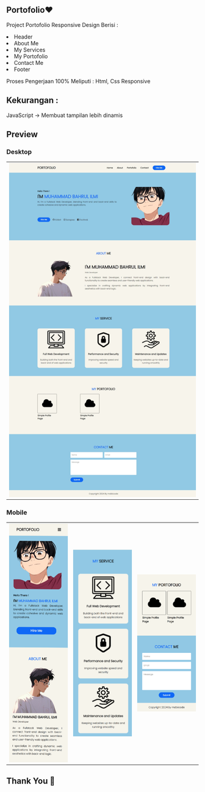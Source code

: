 ## Portofolio❤️

<p> Project Portofolio Responsive Design 
Berisi : 
<li>Header</li>
<li>About Me</li>
<li>My Services</li>
<li>My Portofolio</li>
<li>Contact Me</li>
<li>Footer</li></p>

<p>Proses Pengerjaan 100%
Meliputi : Html, Css Responsive</p>
<h2>Kekurangan :</h2>
<p>JavaScript -> Membuat tampilan lebih dinamis</p>

<h2>Preview</h2>

<p><h3>Desktop</h3></p>
<table>
  <tr>
    <td><img src="https://github.com/mdbicode/Portofolio/blob/main/assets/images/result_desktop.jpeg" alt="Desktop" width="500"></td>
  </tr>
</table>

<h3>Mobile</h3>

<table>
  <tr>
    <td><img src="https://github.com/mdbicode/Portofolio/blob/main/assets/images/result_mobile1.png" alt="Mobile 1" width="300"></td>
    <td><img src="https://github.com/mdbicode/Portofolio/blob/main/assets/images/result_mobile2.png" alt="Mobile 2" width="300"></td>
    <td><img src="https://github.com/mdbicode/Portofolio/blob/main/assets/images/result_mobile3.png" alt="Mobile 3" width="300"></td>
  </tr>
</table>

<h2>Thank You 🤟</h2>
